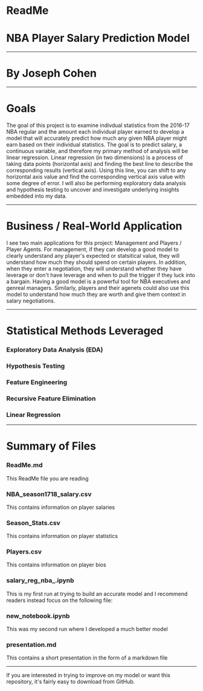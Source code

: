 # ReadMe

# NBA Player Salary Prediction Model

***

# By Joseph Cohen

***

# Goals

The goal of this project is to examine indivdual statistics from the 2016-17 NBA regular and the amount each individual player earned to develop a model that will accurately predict how much any given NBA player might earn based on their individual statistics. The goal is to predict salary, a continuous variable, and therefore my primary method of analysis will be linear regression. Linear regression (in two dimensions) is a process of taking data points (horizontal axis) and finding the best line to describe the corresponding results (vertical axis). Using this line, you can shift to any horizontal axis value and find the corresponding vertical axis value with some degree of error. I will also be performing exploratory data analysis and hypothesis testing to uncover and investigate underlying insights embedded into my data.

***

# Business / Real-World Application

I see two main applications for this project: Management and Players / Player Agents. For management, if they can develop a good model to clearly understand any player's expected or statsitical value, they will understand how much they should spend on certain players. In addition, when they enter a negotiation, they will understand whether they have leverage or don't have leverage and when to pull the trigger if they luck into a bargain. Having a good model is a powerful tool for NBA executives and genreal managers. Similarly, players and their agenets could also use this model to understand how much they are worth and give them context in salary negotiations. 

***

# Statistical Methods Leveraged

### Exploratory Data Analysis (EDA)

### Hypothesis Testing

### Feature Engineering

### Recursive Feature Elimination

### Linear Regression

***

# Summary of Files

### ReadMe.md

This ReadMe file you are reading

### NBA_season1718_salary.csv

This contains information on player salaries

### Season_Stats.csv

This contains information on player statistics

### Players.csv

This contains information on player bios

### salary_reg_nba_.ipynb

This is my first run at trying to build an accurate model and I recommend readers instead focus on the following file:

### new_notebook.ipynb

This was my second run where I developed a much better model

### presentation.md

This contains a short presentation in the form of a markdown file

***

If you are interested in trying to improve on my model or want this repository, it's fairly easy to download from GitHub.